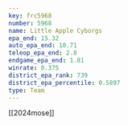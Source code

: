 ```yaml
---
key: frc5968
number: 5968
name: Little Apple Cyborgs
epa_end: 15.32
auto_epa_end: 10.71
teleop_epa_end: 2.8
endgame_epa_end: 1.81
winrate: 0.375
district_epa_rank: 739
district_epa_percentile: 0.5897
type: Team
---
```

[[2024mose]]
